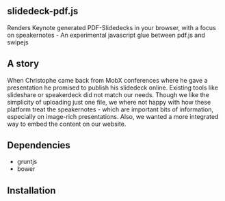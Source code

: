 slidedeck-pdf.js
--

Renders Keynote generated PDF-Slidedecks in your browser, with a focus on 
speakernotes - An experimental javascript glue between pdf.js and swipejs

A story
--
When Christophe came back from MobX conferences where he gave a presentation he
promised to publish his slidedeck online. Existing tools like slideshare or
speakerdeck did not match our needs. Though we like the simplicity of uploading
just one file, we where not happy with how these platform treat the speakernotes - 
which are important bits of information, especially on image-rich presentations.
Also, we wanted a more integrated way to embed the content on our website.

Dependencies
--

- gruntjs
- bower

Installation
--